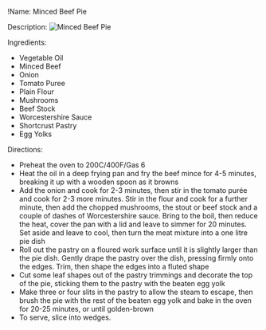 !Name: Minced Beef Pie

Description:
![Minced Beef Pie](https://www.themealdb.com/images/media/meals/xwutvy1511555540.jpg "Minced Beef Pie")

Ingredients:
- Vegetable Oil
- Minced Beef
- Onion
- Tomato Puree
- Plain Flour
- Mushrooms
- Beef Stock
- Worcestershire Sauce
- Shortcrust Pastry
- Egg Yolks

Directions:
- Preheat the oven to 200C/400F/Gas 6
- Heat the oil in a deep frying pan and fry the beef mince for 4-5 minutes, breaking it up with a wooden spoon as it browns
- Add the onion and cook for 2-3 minutes, then stir in the tomato purée and cook for 2-3 more minutes. Stir in the flour and cook for a further minute, then add the chopped mushrooms, the stout or beef stock and a couple of dashes of Worcestershire sauce. Bring to the boil, then reduce the heat, cover the pan with a lid and leave to simmer for 20 minutes. Set aside and leave to cool, then turn the meat mixture into a one litre pie dish
- Roll out the pastry on a floured work surface until it is slightly larger than the pie dish. Gently drape the pastry over the dish, pressing firmly onto the edges. Trim, then shape the edges into a fluted shape
- Cut some leaf shapes out of the pastry trimmings and decorate the top of the pie, sticking them to the pastry with the beaten egg yolk
- Make three or four slits in the pastry to allow the steam to escape, then brush the pie with the rest of the beaten egg yolk and bake in the oven for 20-25 minutes, or until golden-brown
- To serve, slice into wedges.
